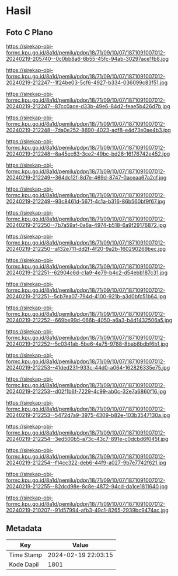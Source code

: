 # Hasil

## Foto C Plano

https://sirekap-obj-formc.kpu.go.id/8a1d/pemilu/pdpr/18/71/09/10/07/1871091007012-20240219-205740--0c0bb8a6-6b55-45fc-94ab-30297ace1fb8.jpg

https://sirekap-obj-formc.kpu.go.id/8a1d/pemilu/pdpr/18/71/09/10/07/1871091007012-20240219-212247--1f24be03-5cf6-4927-b334-036099c83f51.jpg

https://sirekap-obj-formc.kpu.go.id/8a1d/pemilu/pdpr/18/71/09/10/07/1871091007012-20240219-212247--87cc0ace-d33b-49e6-84d2-feae5b426d7b.jpg

https://sirekap-obj-formc.kpu.go.id/8a1d/pemilu/pdpr/18/71/09/10/07/1871091007012-20240219-212248--7da0e252-8690-4023-adf8-e4d73e0ae4b3.jpg

https://sirekap-obj-formc.kpu.go.id/8a1d/pemilu/pdpr/18/71/09/10/07/1871091007012-20240219-212248--8a45ec63-3ce2-49bc-bd28-16176742e452.jpg

https://sirekap-obj-formc.kpu.go.id/8a1d/pemilu/pdpr/18/71/09/10/07/1871091007012-20240219-212249--364dc12f-8d7e-469d-8747-0aceaa67a2cf.jpg

https://sirekap-obj-formc.kpu.go.id/8a1d/pemilu/pdpr/18/71/09/10/07/1871091007012-20240219-212249--93c8461d-567f-4c1a-b316-86b560bf9f67.jpg

https://sirekap-obj-formc.kpu.go.id/8a1d/pemilu/pdpr/18/71/09/10/07/1871091007012-20240219-212250--7b7a59af-0a6a-4974-b518-6a9f29176872.jpg

https://sirekap-obj-formc.kpu.go.id/8a1d/pemilu/pdpr/18/71/09/10/07/1871091007012-20240219-212250--a132e711-dd2f-4f20-9a2b-160290269bec.jpg

https://sirekap-obj-formc.kpu.go.id/8a1d/pemilu/pdpr/18/71/09/10/07/1871091007012-20240219-212251--62904c6d-c1a9-4e79-b4c2-d54ebb187c31.jpg

https://sirekap-obj-formc.kpu.go.id/8a1d/pemilu/pdpr/18/71/09/10/07/1871091007012-20240219-212251--5cb7ea07-794d-4100-921b-a3d0bfc51b64.jpg

https://sirekap-obj-formc.kpu.go.id/8a1d/pemilu/pdpr/18/71/09/10/07/1871091007012-20240219-212252--669be99d-066b-4050-a6a3-b4d1432506a5.jpg

https://sirekap-obj-formc.kpu.go.id/8a1d/pemilu/pdpr/18/71/09/10/07/1871091007012-20240219-212252--5c0341ab-5be6-4a75-9788-8bab8bdbf6b1.jpg

https://sirekap-obj-formc.kpu.go.id/8a1d/pemilu/pdpr/18/71/09/10/07/1871091007012-20240219-212253--41ded231-933c-44d0-a064-162826335e75.jpg

https://sirekap-obj-formc.kpu.go.id/8a1d/pemilu/pdpr/18/71/09/10/07/1871091007012-20240219-212253--d02f1b6f-7229-4c99-ab0c-32e7a6860f16.jpg

https://sirekap-obj-formc.kpu.go.id/8a1d/pemilu/pdpr/18/71/09/10/07/1871091007012-20240219-212253--5472d7a9-3975-4309-b82e-103b3547130a.jpg

https://sirekap-obj-formc.kpu.go.id/8a1d/pemilu/pdpr/18/71/09/10/07/1871091007012-20240219-212254--3ed500b5-a73c-43c7-891e-c0dcbd6f045f.jpg

https://sirekap-obj-formc.kpu.go.id/8a1d/pemilu/pdpr/18/71/09/10/07/1871091007012-20240219-212254--f14cc322-deb6-44f9-a027-9b7e7742f621.jpg

https://sirekap-obj-formc.kpu.go.id/8a1d/pemilu/pdpr/18/71/09/10/07/1871091007012-20240219-212255--82dcd98e-8c8e-4872-94cd-da1ce1811640.jpg

https://sirekap-obj-formc.kpu.go.id/8a1d/pemilu/pdpr/18/71/09/10/07/1871091007012-20240219-210207--91d57994-afb3-49c1-8265-2939bc9474ac.jpg


## Metadata

| Key        | Value               |
| ---------- | ------------------- |
| Time Stamp | 2024-02-19 22:03:15 |
| Kode Dapil | 1801                |



